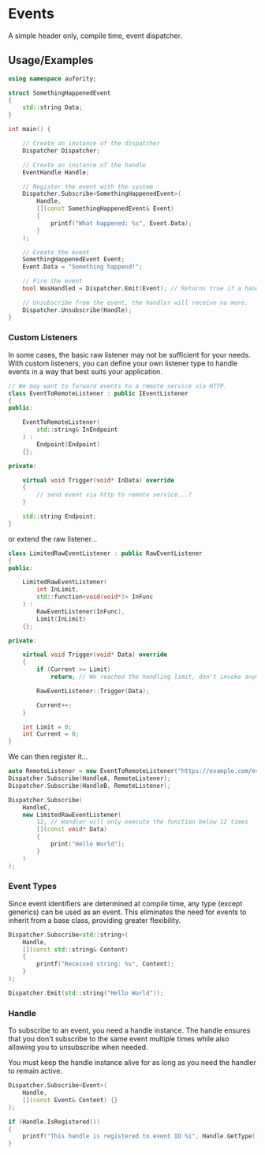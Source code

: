 
# Events

A simple header only, compile time, event dispatcher.




## Usage/Examples

```cpp
using namespace aufority;

struct SomethingHappenedEvent 
{
    std::string Data;
}

int main() {

    // Create an instance of the dispatcher
    Dispatcher Dispatcher;

    // Create an instance of the handle
    EventHandle Handle;

    // Register the event with the system
    Dispatcher.Subscribe<SomethingHappenedEvent>(
        Handle, 
        [](const SomethingHappenedEvent& Event) 
        {
            printf("What happened: %s", Event.Data);
        }
    );

    // Create the event
    SomethingHappenedEvent Event;
    Event.Data = "Something happend!";

    // Fire the event
    bool WasHandled = Dispatcher.Emit(Event); // Returns true if a handler was notified of this event. In this example, it would be true.

    // Unsubscribe from the event, the handler will receive no more.
    Dispatcher.Unsubscribe(Handle);
}

```


### Custom Listeners
In some cases, the basic raw listener may not be sufficient for your needs. With custom listeners, you can define your own listener type to handle events in a way that best suits your application.
```cpp
// We may want to forward events to a remote service via HTTP.
class EventToRemoteListener : public IEventListener 
{
public:

    EventToRemoteListener(
        std::string& InEndpoint
    ) :
        Endpoint(Endpoint)
    {};

private:

	virtual void Trigger(void* InData) override
    {
        // send event via http to remote service...?
    }

    std::string Endpoint;
}
```

or extend the raw listener...
```cpp
class LimitedRawEventListener : public RawEventListener 
{
public:

    LimitedRawEventListener(
        int InLimit,
        std::function<void(void*)> InFunc
    ) :
        RawEventListener(InFunc),
        Limit(InLimit)
    {};

private:

	virtual void Trigger(void* Data) override
    {
        if (Current >= Limit)
            return; // We reached the handling limit, don't invoke anymore.

        RawEventListener::Trigger(Data);

        Current++;
    }

    int Limit = 0;
    int Current = 0;
}
```

We can then register it...
```cpp
auto RemoteListener = new EventToRemoteListener("https://example.com/events");
Dispatcher.Subscribe(HandleA, RemoteListener);
Dispatcher.Subscribe(HandleB, RemoteListener);

Dispatcher.Subscribe(
    HandleC, 
    new LimitedRawEventListener(
        12, // Handler will only execute the function below 12 times
        [](const void* Data)
        {
            print("Hello World");
        }
    )
);
```


### Event Types
Since event identifiers are determined at compile time, any type (except generics) can be used as an event. This eliminates the need for events to inherit from a base class, providing greater flexibility.
```cpp
Dispatcher.Subscribe<std::string>(
    Handle, 
    [](const std::string& Content) 
    {
        printf("Received string: %s", Content);
    }
);

Dispatcher.Emit(std::string("Hello World"));
```

### Handle
To subscribe to an event, you need a handle instance. The handle ensures that you don't subscribe to the same event multiple times while also allowing you to unsubscribe when needed.

You must keep the handle instance alive for as long as you need the handler to remain active.
```cpp
Dispatcher.Subscribe<Event>(
    Handle, 
    [](const Event& Content) {}
);

if (Handle.IsRegistered())
{
    printf("This handle is registered to event ID %i", Handle.GetType());
}

```
